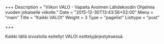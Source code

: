 +++
Description = "Viikon VALO - Vapaita Avoimen Lähdekoodin Ohjelmia vuoden jokaiselle viikolle."
Date = "2015-12-30T13:43:56+02:00"
Menu = "main"
Title = "Kaikki VALOt"
Weight = 3
Type = "pagelist"
Listtype = "post"

+++

Kaikki tällä sivustolla esitellyt VALOt esittelyjärjestyksessä.